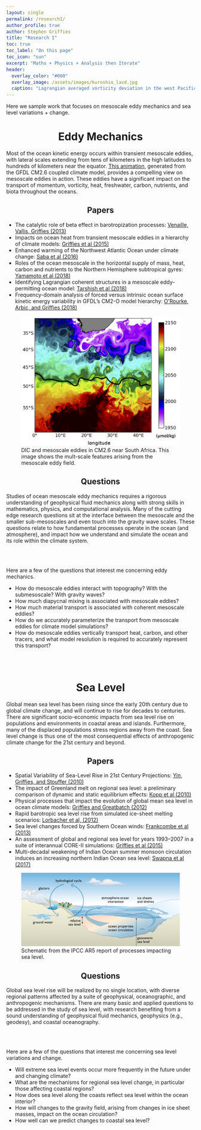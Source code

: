 ```yaml
---
layout: single 
permalink: /researchI/
author_profile: true
author: Stephen Griffies
title: "Research I"
toc: true
toc_label: "On this page"
toc_icon: "sun"
excerpt: "Maths + Physics + Analysis then Iterate"
header:
  overlay_color: "#000"
  overlay_image: /assets/images/kuroshio_lavd.jpg
  caption: "Lagrangian averaged vorticity deviation in the west Pacific from CM2.6 (courtesy N. Tarshish)"
---
```


<p align="justify">

Here we sample work that focuses on mesoscale eddy mechanics and sea
level variations + change.

</p>


# <center>Eddy Mechanics</center>


<p align="justify">

Most of the ocean kinetic energy occurs within transient mesoscale
eddies, with lateral scales extending from tens of kilometers in the
high latitudes to hundreds of kilometers near the equator.  <a
href="https://vimeo.com/27076776"> This animation,</a> generated from
the GFDL CM2.6 coupled climate model, provides a compelling view on
mesoscale eddies in action.  These eddies have a significant impact on
the transport of momentum, vorticity, heat, freshwater, carbon,
nutrients, and biota throughout the oceans. 


</p>

## <center>Papers</center>

<p align="justify">

<ul>

<li>The catalytic role of beta effect in barotropization processes: <a
href="https://www.cambridge.org/core/journals/journal-of-fluid-mechanics/article/catalytic-role-of-the-beta-effect-in-barotropization-processes/1CE5FB2BAB1ADD017BA20FEF097FB0FE ">
Venaille, Vallis, Griffies (2013) </a> </li>

<li>Impacts on ocean heat from transient mesoscale eddies in a
  hierarchy of climate models: <a
  href="https://journals.ametsoc.org/doi/full/10.1175/JCLI-D-14-00353.1">Griffies
  et al (2015) </a></li>

<li>Enhanced warming of the Northwest Atlantic Ocean under climate change: <a
href="https://agupubs.onlinelibrary.wiley.com/doi/full/10.1002/2015JC011346">
Saba et al (2016) </a></li>

<li>Roles of the ocean mesoscale in the horizontal supply of mass,
heat, carbon and nutrients to the Northern Hemisphere subtropical
gyres:
<a href="https://agupubs.onlinelibrary.wiley.com/doi/abs/10.1029/2018JC013969">
Yamamoto et al (2018) </a></li>
  
<li>Identifying Lagrangian coherent structures in a mesoscale
eddy-permitting ocean model:
<a href="https://rabernat.github.io/papers/TarshishEtAl2018.pdf">
Tarshish et al (2018) </a></li>

<li>Frequency-domain analysis of forced versus intrinsic ocean surface
kinetic energy variability in GFDL’s CM2-O model hierarchy:
<a href="https://journals.ametsoc.org/doi/abs/10.1175/JCLI-D-17-0024.1">
O'Rourke, Arbic, and Griffies (2018) </a></li>

</ul>

</p>

<figure> <img src="/assets/images/Fig5_Dufour_etal2015.jpg">
<figcaption>DIC and mesoscale eddies in CM2.6 near South Africa.  This
image shows the mult-scale features arising from the mesoscale eddy
field. </figcaption> </figure>



## <center>Questions</center>

<p align="justify">

Studies of ocean mesoscale eddy mechanics requires a rigorous
understanding of geophysical fluid mechanics along with strong skills
in mathematics, physics, and computational analysis.  Many of the
cutting edge research questions sit at the interface between the
mesoscale and the smaller sub-mesoscales and even touch into the
gravity wave scales. These questions relate to how fundamental
processes operate in the ocean (and atmosphere), and impact how we
understand and simulate the ocean and its role within the climate
system.

<br> <br>

Here are a few of the questions that interest me concerning
eddy mechanics.  

<ul>

<li> How do mesoscale eddies interact with topography? With the
submesoscale?  With gravity waves? </li>

<li> How much diapycnal mixing is associated with mesoscale
eddies?</li>

<li> How much material transport is associated with coherent mesoscale
eddies?</li>

<li> How do we accurately parameterize the transport from mesoscale
eddies for climate model simulations? </li>

<li> How do mesoscale eddies vertically transport heat, carbon, and
other tracers, and what model resolution is required to accurately
represent this transport?  </li>

</ul>
</p>




<br> <br>


# <center>Sea Level</center>

<p align="justify">

Global mean sea level has been rising since the early 20th century due
to global climate change, and will continue to rise for decades to
centuries.  There are significant socio-economic impacts from sea
level rise on populations and environments in coastal areas and
islands.  Furthermore, many of the displaced populations stress
regions away from the coast.  Sea level change is thus one of the most
consequential effects of anthropogenic climate change for the 21st
century and beyond.

</p>


## <center>Papers</center>

<p align="justify">

<ul>

<li>Spatial Variability of Sea-Level Rise in 21st Century Projections: <a
href="http://www.bobkopp.net/papers/pubs/Kopp2010_postprint-sealevel.pdf">Yin,
Griffies, and Stouffer (2010) </a> </li>

<li>The impact of Greenland melt on regional sea level: a preliminary
comparison of dynamic and static equilibrium effects: <a
href="http://www.bobkopp.net/papers/pubs/Kopp2010_postprint-sealevel.pdf">Kopp
et al (2010) </a> </li>

<li>Physical processes that impact the evolution of global mean sea
level in ocean climate models: <a
href="https://www.sciencedirect.com/science/article/pii/S1463500312000637">Griffies
and Greatbatch (2012) </a> </li>

<li>Rapid barotropic sea level rise from simulated ice-sheet melting
scenarios: <a
href="https://agupubs.onlinelibrary.wiley.com/doi/full/10.1029/2011JC007733">Lorbacher
et al, (2012) </a> </li>

<li>Sea level changes forced by Southern Ocean winds: <a
href="https://agupubs.onlinelibrary.wiley.com/doi/full/10.1002/2013GL058104">Frankcombe
et al (2013) </a> </li>

<li>An assessment of global and regional sea level for years 1993–2007
in a suite of interannual CORE-II simulations: <a
href="/assets/pdfs/Griffies_etal_COREsealevel.pdf">Griffies et al
(2015) </a> </li>

<li>Multi-decadal weakening of Indian Ocean summer monsoon circulation
induces an increasing northern Indian Ocean sea level: <a
href="https://agupubs.onlinelibrary.wiley.com/doi/pdf/10.1002/2017GL074706">Swapna
et al (2017) </a> </li>

</ul>

</p>


<figure> <img src="/assets/images/WGI_AR5_Fig13-1.jpg">
<figcaption>Schematic from the IPCC AR5 report of processes impacting
sea level.  </figcaption> </figure>



## <center>Questions</center>

<p align="justify">

Global sea level rise will be realized by no single location, with
diverse regional patterns affected by a suite of geophysical,
oceanographic, and anthropogenic mechanisms.  There are many basic and
applied questions to be addressed in the study of sea level, with
research benefiting from a sound understanding of geophysical fluid
mechanics, geophysics (e.g., geodesy), and coastal oceanography.

<br> <br>

Here are a few of the questions that interest me concerning
sea level variations and change. 

<ul>

<li> Will extreme sea level events occur more frequently in the future
under and changing climate? </li>

<li> What are the mechanisms for regional sea level change, in
particular those affecting coastal regions?  </li>

<li> How does sea level along the coasts reflect sea level within the
ocean interior?</li>

<li> How will changes to the gravity field, arising from changes in
ice sheet masses, impact on the ocean circulation? </li>

<li> How well can we predict changes to coastal sea level? </li>

</ul>
</p>



